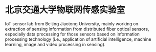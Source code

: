 # 北京交通大学物联网传感实验室
IoT sensor lab from Beijing Jiaotong University, mainly working on extraction of sensing information from distributed fiber optical sensors, especially data processing for those sensors based on information processing technology (i.e., application of artificial intelligence, machine learning, image and video processing in sensing). 
